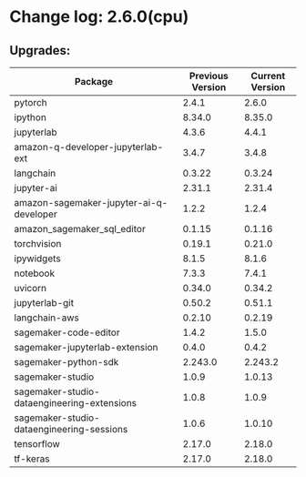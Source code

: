 # Change log: 2.6.0(cpu)

## Upgrades: 

Package | Previous Version | Current Version
---|---|---
pytorch|2.4.1|2.6.0
ipython|8.34.0|8.35.0
jupyterlab|4.3.6|4.4.1
amazon-q-developer-jupyterlab-ext|3.4.7|3.4.8
langchain|0.3.22|0.3.24
jupyter-ai|2.31.1|2.31.4
amazon-sagemaker-jupyter-ai-q-developer|1.2.2|1.2.4
amazon_sagemaker_sql_editor|0.1.15|0.1.16
torchvision|0.19.1|0.21.0
ipywidgets|8.1.5|8.1.6
notebook|7.3.3|7.4.1
uvicorn|0.34.0|0.34.2
jupyterlab-git|0.50.2|0.51.1
langchain-aws|0.2.10|0.2.19
sagemaker-code-editor|1.4.2|1.5.0
sagemaker-jupyterlab-extension|0.4.0|0.4.2
sagemaker-python-sdk|2.243.0|2.243.2
sagemaker-studio|1.0.9|1.0.13
sagemaker-studio-dataengineering-extensions|1.0.8|1.0.9
sagemaker-studio-dataengineering-sessions|1.0.6|1.0.10
tensorflow|2.17.0|2.18.0
tf-keras|2.17.0|2.18.0
